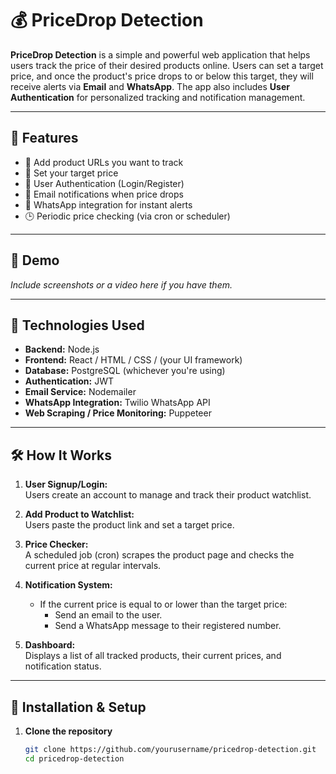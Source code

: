 # 💰 PriceDrop Detection

**PriceDrop Detection** is a simple and powerful web application that helps users track the price of their desired products online. Users can set a target price, and once the product's price drops to or below this target, they will receive alerts via **Email** and **WhatsApp**. The app also includes **User Authentication** for personalized tracking and notification management.

---

## 🚀 Features

- 🔗 Add product URLs you want to track
- 🎯 Set your target price
- 🔐 User Authentication (Login/Register)
- 📧 Email notifications when price drops
- 💬 WhatsApp integration for instant alerts
- 🕒 Periodic price checking (via cron or scheduler)

---

## 📸 Demo

_Include screenshots or a video here if you have them._

---

## 🔧 Technologies Used

- **Backend:** Node.js 
- **Frontend:** React / HTML / CSS / (your UI framework)
- **Database:**  PostgreSQL (whichever you're using)
- **Authentication:**  JWT
- **Email Service:** Nodemailer 
- **WhatsApp Integration:** Twilio WhatsApp API
- **Web Scraping / Price Monitoring:** Puppeteer 

---

## 🛠️ How It Works

1. **User Signup/Login:**  
   Users create an account to manage and track their product watchlist.

2. **Add Product to Watchlist:**  
   Users paste the product link and set a target price.

3. **Price Checker:**  
   A scheduled job (cron) scrapes the product page and checks the current price at regular intervals.

4. **Notification System:**  
   - If the current price is equal to or lower than the target price:
     - Send an email to the user.
     - Send a WhatsApp message to their registered number.

5. **Dashboard:**  
   Displays a list of all tracked products, their current prices, and notification status.

---

## 🧪 Installation & Setup

1. **Clone the repository**
   ```bash
   git clone https://github.com/yourusername/pricedrop-detection.git
   cd pricedrop-detection
